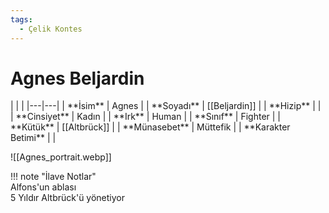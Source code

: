 ```yaml
---
tags:
  - Çelik Kontes
---  
```

# Agnes Beljardin  
  
<div class="grid cards" markdown>  
|  |  |  
|---|---|  
| **İsim** | Agnes |  
| **Soyadı** | [[Beljardin]] |  
| **Hizip** |  |  
| **Cinsiyet** | Kadın |  
| **Irk** | Human |  
| **Sınıf** | Fighter |  
| **Kütük** | [[Altbrück]] |  
| **Münasebet** | Müttefik |  
| **Karakter Betimi** |  |  
  
![[Agnes_portrait.webp]]  
</div>  
  
!!! note "İlave Notlar"  
	Alfons'un ablası  
	5 Yıldır Altbrück'ü yönetiyor  

